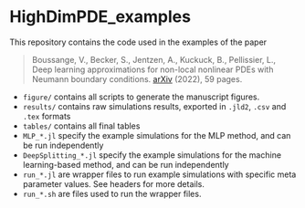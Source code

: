 # HighDimPDE_examples
This repository contains the code used in the examples of the paper

> Boussange, V., Becker, S., Jentzen, A., Kuckuck, B., Pellissier, L., Deep learning approximations for non-local nonlinear PDEs with Neumann boundary conditions. [arXiv](https://arxiv.org/abs/2205.03672) (2022), 59 pages.

- `figure/` contains all scripts to generate the manuscript figures.
- `results/` contains raw simulations results, exported in `.jld2`, `.csv` and `.tex` formats
- `tables/` contains all final tables 
- `MLP_*.jl` specify the example simulations for the MLP method, and can be run independently
- `DeepSplitting_*.jl` specify the example simulations for the machine learning-based method, and can be run independently
- `run_*.jl` are wrapper files to run example simulations with specific meta parameter values. See headers for more details.
- `run_*.sh` are files used to run the wrapper files.